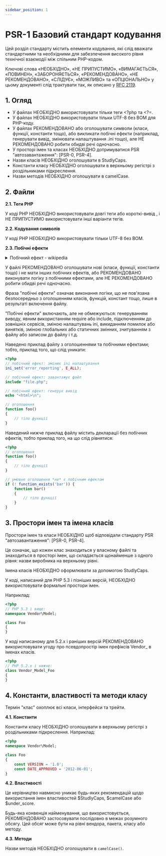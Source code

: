 ```yaml
---
sidebar_position: 1
---
```


# PSR-1 Базовий стандарт кодування

Цей розділ стандарту містить елементи кодування, які слід вважати стандартними та необхідними для забезпечення 
високого рівня технічної взаємодії між спільним PHP-кодом.

Ключові слова
«НЕОБХІДНО», «НЕ ПРИПУСТИМО», 
«ВИМАГАЄТЬСЯ», 
«ПОВИНЕН», «ЗАБОРОНЯЄТЬСЯ», 
«РЕКОМЕНДОВАНО», «НЕ РЕКОМЕНДОВАНО», 
«СЛІДУЄ», «МОЖЛИВО» та «ОПЦІОНАЛЬНО»
у цьому документі слід трактувати так, як описано у [RFC 2119](http://www.ietf.org/rfc/rfc2119.txt).

##  1. Огляд

* У файлах НЕОБХІДНО використовувати тільки теги <?php та <?=.
* У файлах НЕОБХІДНО використовувати тільки UTF-8 без BOM для PHP-коду.
* У файлах РЕКОМЕНДОВАНО або оголошувати символи (класи, функції, константи тощо), або викликати побічні ефекти 
(наприклад, генерувати вивід, змінювати налаштування .ini тощо), але НЕ РЕКОМЕНДОВАНО робити обидві речі одночасно.
* У просторі імен та класах НЕОБХІДНО дотримуватися PSR "автозавантаження": [PSR-0, PSR-4].
* Назви класів НЕОБХІДНО оголошувати в StudlyCaps.
* Константи класу НЕОБХІДНО оголошувати в верхньому регістрі з роздільниками підкреслення.
* Назви методів НЕОБХІДНО оголошувати в camelCase.
  
## 2. Файли

**2.1. Теги PHP**

У коді PHP НЕОБХІДНО використовувати довгі теги <?php ?> або короткі-вивід <?= ?>, 
і НЕ ПРИПУСТИМО використовувати інші варіанти тегів.

**2.2. Кодування символів**

У коді PHP НЕОБХІДНО використовувати тільки UTF-8 без BOM.

**2.3. Побічні ефекти**

<details>
  <summary>Побічний ефект - wikipedia</summary>
  <div>
    <a href="https://uk.wikipedia.org/wiki/Побічний_ефект_(програмування)">Побічний ефект - wikipedia</a>
    <br/>
    <p>
      Функція або вираз НЕОБХІДНО побічний ефект, якщо, на додаток до повернення значення, вони змінюють якийсь стан 
      програми або проводять видиму взаємодію з викликальною функцією або зовнішнім світом. Наприклад, функція може 
      змінювати глобальну або статичну змінну, змінювати один зі своїх аргументів, спричиняти виняткову ситуацію, 
      виводити дані на пристрій виведення або у файл, читати дані або викликати інші функції з побічними ефектами. 
      За наявності побічних ефектів, поведінка програми залежить від історії; тобто порядок обчислень має значення. 
      Розуміння програми з побічними ефектами вимагає знання про контекст та історію; навіть при наявності цих знань 
      важко добрати перебіг програми, а також зневадити її.
    </p>
    <p>
      Побічні ефекти — найзвичніший спосіб взаємодії з зовнішнім світом (людьми, файловою системою, іншими комп'ютерами 
      в мережі). Ступінь використання побічних ефектів залежить від парадигми програмування. Імперативне програмування 
      відоме частим використанням побічних ефектів. У функціональному програмуванні побічні ефекти використовують зрідка. 
      Функціональні мови такі як Standard ML або Scheme не забороняють побічні ефекти, але зазвичай програмісти уникають їх.
      Функціональна мова Haskell обмежує побічні ефекти через статичну систему типізації; вона використовує концепцію монад.
    </p>
    <p>
      Розробники користуючись мовою асемблера мають зважати на приховані побічні ефекти — інструкції, які змінюють 
      частину стану процесора без зазначення цього в своїх назвах. Класичний приклад прихованого побічного ефекту — 
      арифметична інструкція, яка явно змінює регістр (явний ефект (англ. overt effect)) і неявно змінює коди умов 
      (прихований побічний ефект). Наприклад, прапорці, що вказують на те, що в результаті отримано нуль або переповнення. 
      Один з недоліків набору інструкцій з багатьма побічними ефектами полягає в можливості впливу на одну частинку стану, 
      наприклад коди умов, тоді коли вимога оновлювати ці стани послідовно може стати вузьким місцем швидкодії. 
      Проблема постає особливо гостро на процесорах розроблених з конвеєром команд (з 1990) або з позачерговим виконанням. 
      Такі процесори можуть потребувати додаткову схему для перевірки на побічні ефекти і зупиняти конвеєр, 
      якщо наступна інструкція залежить від наслідків цих ефектів.
    </p>
  </div>
</details>

У файлі РЕКОМЕНДОВАНО оголошувати нові (класи, функції, константи тощо) і не мати інших побічних ефектів, 
або РЕКОМЕНДОВАНО виконувати логіку з побічними ефектами, але НЕ РЕКОМЕНДОВАНО робити обидві речі одночасно.

Фраза "побічні ефекти" означає виконання логіки, що не пов'язана безпосередньо з оголошенням класів, функцій, 
констант тощо, лише в результаті включення файлу.

"Побічні ефекти" включають, але не обмежуються: генеруванням виводу, явним використанням require або include, 
підключенням до зовнішніх сервісів, зміною налаштувань ini, викиданням помилок або винятків, зміною глобальних 
або статичних змінних, зчитуванням з файлу або записом до файлу і т.д.

Наведено приклад файлу з оголошеннями та побічними ефектами; тобто, приклад того, що слід уникати:

```php
<?php
// побічний ефект: змінює ini налаштування
ini_set('error_reporting', E_ALL);

// побічний ефект: завантажує файл
include "file.php";

// побічний ефект: генерує вивід
echo "<html>\n";

// оголошення
function foo()
{
    // тіло функції
}
```

Наведений нижче приклад файлу містить декларації без побічних ефектів, тобто приклад того, на що слід рівнятися:

```php
<?php
// оголошення
function foo()
{
    // тіло функції
}

// умовне оголошення *не* є побічним ефектом
if (! function_exists('bar')) {
    function bar()
    {
        // тіло функції
    }
}
```

## 3. Простори імен та імена класів

Простори імен та класи НЕОБХІДНО щоб відповідали стандарту PSR "автозавантаження": [PSR-0, PSR-4].

Це означає, що кожен клас знаходиться у власному файлі та знаходиться в просторі імен, що складається 
щонайменше з одного рівня: назви виробника на верхньому рівні.

Імена класів НЕОБХІДНО оформлювати за допомогою StudlyCaps.

У коді, написаний для PHP 5.3 і пізніших версій, НЕОБХІДНО використовувати формальні простори імен.

Наприклад:

```php
<?php
// PHP 5.3 і вище:
namespace Vendor\Model;

class Foo
{
}
```

У коді написаному для 5.2.x і раніших версій РЕКОМЕНДОВАНО використовувати угоду про псевдопростір імен префіксів 
Vendor_ в іменах класів.

```php
<?php
// PHP 5.2.x і нижче:
class Vendor_Model_Foo
{
}
```

## 4. Константи, властивості та методи класу

Термін "клас" охоплює всі класи, інтерфейси та трейти.

**4.1. Константи**

Константи класу НЕОБХІДНО оголошувати в верхньому регістрі з роздільниками підкреслення. Наприклад:

```php
<?php
namespace Vendor\Model;

class Foo
{
    const VERSION = '1.0';
    const DATE_APPROVED = '2012-06-01';
}
```

**4.2. Властивості**

Це керівництво навмисно уникає будь-яких рекомендацій щодо використання імен 
властивостей $StudlyCaps, $camelCase або $under_score.

Будь-яка конвенція найменування, що використовується, РЕКОМЕНДОВАНО застосовувати послідовно в межах розумного обсягу. 
Цей обсяг може бути на рівні вендора, пакета, класу або методу.

**4.3. Методи**

Назви методів НЕОБХІДНО оголошувати в `camelCase()`.